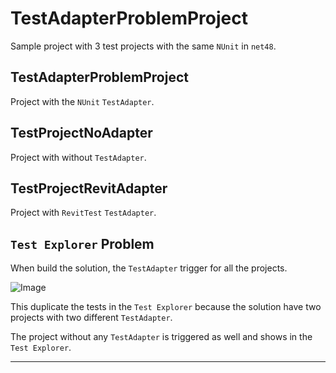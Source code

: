 # TestAdapterProblemProject

Sample project with 3 test projects with the same `NUnit` in `net48`.

## TestAdapterProblemProject

Project with the `NUnit` `TestAdapter`.

## TestProjectNoAdapter

Project with without `TestAdapter`.

## TestProjectRevitAdapter

Project with `RevitTest` `TestAdapter`.

## `Test Explorer` Problem

When build the solution, the `TestAdapter` trigger for all the projects.

![Image](https://github.com/user-attachments/assets/c3b28817-02f5-4c1e-9650-eccab960faab)

This duplicate the tests in the `Test Explorer` because the solution have two projects with two different `TestAdapter`.

The project without any `TestAdapter` is triggered as well and shows in the `Test Explorer`.

---